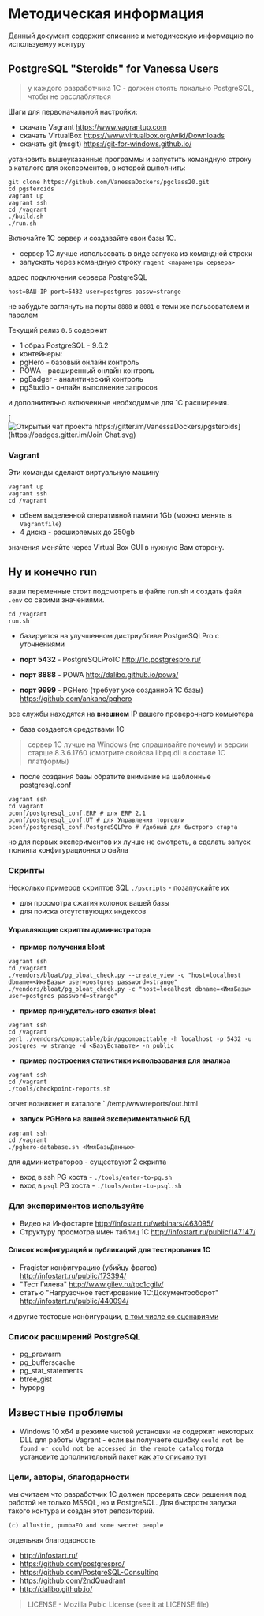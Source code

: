 Методическая информация
=======================

Данный документ содержит описание и методическую информацию по используемуу
контуру

## PostgreSQL "Steroids" for Vanessa Users

> у каждого разработчика 1С - должен стоять локально PostgreSQL, чтобы не расслабляться

Шаги для первоначальной настройки:

* скачать Vagrant https://www.vagrantup.com
* скачать VirtualBox https://www.virtualbox.org/wiki/Downloads
* скачать git (msgit) https://git-for-windows.github.io/

установить вышеуказанные программы и запустить командную строку в каталоге для эксперментов, в которой выполнить:

```
git clone https://github.com/VanessaDockers/pgclass20.git
cd pgsteroids
vagrant up
vagrant ssh
cd /vagrant
./build.sh
./run.sh
```

Включайте 1С сервер и создавайте свои базы 1С.

* сервер 1С лучше использовать в виде запуска из командной строки
* запускать через командную строку `ragent <параметры сервера>`

адрес подключения сервера PostgreSQL

```
host=ВАШ-IP port=5432 user=postgres passw=strange
```

не забудьте заглянуть на порты `8888` и `8081` c теми же пользователем и паролем

Текущий релиз `0.6` содержит

* 1 образ PostgreSQL - 9.6.2
* контейнеры:
 * pgHero - базовый онлайн контроль
 * POWA - расширенный онлайн контроль
 * pgBadger - аналитический контроль
 * pgStudio - онлайн выполнение запросов


и дополнительно включенные необходимые для 1С расширения.

[![Открытый чат проекта https://gitter.im/VanessaDockers/pgsteroids](https://badges.gitter.im/Join Chat.svg)](https://gitter.im/VanessaDockers/pgsteroids?utm_source=badge&utm_medium=badge&utm_campaign=pr-badge&utm_content=badge)

### Vagrant

Эти команды сделают виртуальную машину

```
vagrant up
vagrant ssh
cd /vagrant
```

* объем выделенной оперативной памяти 1Gb (можно менять в `Vagrantfile`)
* 4 диска - расширяемых до 250gb

значения меняйте через Virtual Box GUI в нужную Вам сторону.
  

## Ну и конечно run

ваши переменные стоит подсмотреть в файле run.sh и создать файл `.env` со своими значениями.

```
cd /vagrant
run.sh
```

* базируется на улучшенном дистриубтиве PostgreSQLPro с уточнениями

* **порт 5432** - PostgreSQLPro1C http://1c.postgrespro.ru/
* **порт 8888** - POWA http://dalibo.github.io/powa/
* **порт 9999** - PGHero (требует уже созданной 1С базы) https://github.com/ankane/pghero

все службы находятся на **внешнем** IP вашего проверочного комьютера

* база создается средствами 1С

> сервер 1С лучше на Windows (не спрашивайте почему) и версии старше 8.3.6.1760 (смотрите свойсва libpq.dll в составе 1С платформы)

* после создания базы обратите внимание на шаблонные postgresql.conf

```
vagrant ssh
cd vagrant
pconf/postgresql_conf.ERP # для ERP 2.1
pconf/postgresql_conf.UT # для Управления торговли
pconf/postgresql_conf.PostgreSQLPro # Удобный для быстрого старта

```

но для первых экспериментов их лучше не смотреть, а сделать запуск тюнинга конфигурационного файла

### Скрипты

Несколько примеров скриптов SQL `./pscripts` - позапускайте их

* для просмотра сжатия колонок вашей базы
* для поиска отсутствующих индексов

#### Управляющие скрипты администратора

* **пример получения bloat**

```
vagrant ssh
cd /vagrant
./vendors/bloat/pg_bloat_check.py --create_view -c "host=localhost dbname=<ИмяБазы> user=postgres password=strange"
./vendors/bloat/pg_bloat_check.py -c "host=localhost dbname=<ИмяБазы> user=postgres password=strange"
```

* **пример принудительного сжатия bloat**

```
vagrant ssh
cd /vagrant
perl ./vendors/compactable/bin/pgcompacttable -h localhost -p 5432 -u postgres -w strange -d <БазуВставьте> -n public
```

* **пример построения статистики использования для анализа**

```
vagrant ssh
cd /vagrant
./tools/checkpoint-reports.sh
```

отчет возникнет в каталоге `./temp/wwwreports/out.html

* **запуск PGHero на вашей экспериментальной БД**

```
vagrant ssh
cd /vagrant
./pghero-database.sh <ИмяБазыДанных>
```

для администраторов - существуют 2 скрипта

* вход в ssh PG хоста - `./tools/enter-to-pg.sh`
* вход в `psql` PG хоста - `./tools/enter-to-psql.sh`

### Для экспериментов используйте

* Видео на Инфостарте http://infostart.ru/webinars/463095/
* Структуру просмотра имен таблиц 1C http://infostart.ru/public/147147/

#### Список конфигураций и публикаций для тестирования 1С

* Fragister конфигурацию (убийцу фрагов) http://infostart.ru/public/173394/
* "Тест Гилева" http://www.gilev.ru/tpc1cgilv/
* статью "Нагрузочное тестирование 1С:Документооборот" http://infostart.ru/public/440094/

и другие тестовые конфигурации, [в том числе со сценариями](https://github.com/silverbulleters/vanessa-behavior)

### Список расширений PostgreSQL

* pg_prewarm
* pg_bufferscache
* pg_stat_statements
* btree_gist
* hypopg

## Известные проблемы

* Windows 10 x64 в режиме чистой установки не содержит некоторых DLL для работы Vagrant - если вы получаете ошибку `could not be found or
could not be accessed in the remote catalog` тогда установите дополнительный пакет [как это описано тут](https://github.com/mitchellh/vagrant/issues/6764#issuecomment-210226230)

### Цели, авторы, благодарности

мы считаем что разработчик 1С должен проверять свои решения под работой не только MSSQL, но и PostgreSQL. Для быстроты запуска такого контура и создан этот репозиторий.

`(c) allustin, pumbaEO and some secret people`

отдельная благодарность

* http://infostart.ru/
* https://github.com/postgrespro/
* https://github.com/PostgreSQL-Consulting
* https://github.com/2ndQuadrant
* http://dalibo.github.io/

> LICENSE - Mozilla Pubic License (see it at LICENSE file)

